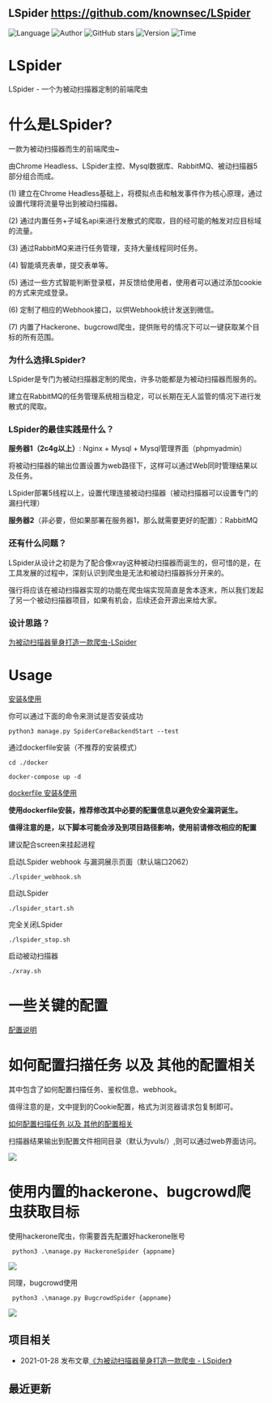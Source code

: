 ## LSpider <https://github.com/knownsec/LSpider>
<!--auto_detail_badge_begin_0b490ffb61b26b45de3ea5d7dd8a582e-->
![Language](https://img.shields.io/badge/Language-Python-blue)
![Author](https://img.shields.io/badge/Author-LoRexxar-orange)
![GitHub stars](https://img.shields.io/github/stars/knownsec/LSpider.svg?style=flat&logo=github)
![Version](https://img.shields.io/badge/Version-V1.0.2-red)
![Time](https://img.shields.io/badge/Join-20200821-green)
<!--auto_detail_badge_end_fef74f2d7ea73fcc43ff78e05b1e7451-->


# LSpider

LSpider - 一个为被动扫描器定制的前端爬虫

# 什么是LSpider?

一款为被动扫描器而生的前端爬虫~

由Chrome Headless、LSpider主控、Mysql数据库、RabbitMQ、被动扫描器5部分组合而成。

(1) 建立在Chrome Headless基础上，将模拟点击和触发事件作为核心原理，通过设置代理将流量导出到被动扫描器。

(2) 通过内置任务+子域名api来进行发散式的爬取，目的经可能的触发对应目标域的流量。

(3) 通过RabbitMQ来进行任务管理，支持大量线程同时任务。

(4) 智能填充表单，提交表单等。

(5) 通过一些方式智能判断登录框，并反馈给使用者，使用者可以通过添加cookie的方式来完成登录。

(6) 定制了相应的Webhook接口，以供Webhook统计发送到微信。

(7) 内置了Hackerone、bugcrowd爬虫，提供账号的情况下可以一键获取某个目标的所有范围。

### 为什么选择LSpider?

LSpider是专门为被动扫描器定制的爬虫，许多功能都是为被动扫描器而服务的。

建立在RabbitMQ的任务管理系统相当稳定，可以长期在无人监管的情况下进行发散式的爬取。

### LSpider的最佳实践是什么？

**服务器1（2c4g以上）**: Nginx + Mysql + Mysql管理界面（phpmyadmin）

将被动扫描器的输出位置设置为web路径下，这样可以通过Web同时管理结果以及任务。

LSpider部署5线程以上，设置代理连接被动扫描器（被动扫描器可以设置专门的漏扫代理）

**服务器2**（非必要，但如果部署在服务器1，那么就需要更好的配置）：RabbitMQ

### 还有什么问题？

LSpider从设计之初是为了配合像xray这种被动扫描器而诞生的，但可惜的是，在工具发展的过程中，深刻认识到爬虫是无法和被动扫描器拆分开来的。

强行将应该在被动扫描器实现的功能在爬虫端实现简直是舍本逐末，所以我们发起了另一个被动扫描器项目，如果有机会，后续还会开源出来给大家。

### 设计思路？

[为被动扫描器量身打造一款爬虫-LSpider](https://lorexxar.cn/2021/01/28/lspider-design/)

# Usage

[安装&使用](https://github.com/knownsec/LSpider/blob/master/docs/init.md)

你可以通过下面的命令来测试是否安装成功

```
python3 manage.py SpiderCoreBackendStart --test
```

通过dockerfile安装（不推荐的安装模式）
```
cd ./docker

docker-compose up -d
```

[dockerfile 安装&使用](https://github.com/knownsec/LSpider/blob/master/docker/readme.md)

**使用dockerfile安装，推荐修改其中必要的配置信息以避免安全漏洞诞生。**

**值得注意的是，以下脚本可能会涉及到项目路径影响，使用前请修改相应的配置**

建议配合screen来挂起进程

启动LSpider webhook 与漏洞展示页面（默认端口2062）

```
./lspider_webhook.sh
```

启动LSpider
```
./lspider_start.sh
```

完全关闭LSpider
```
./lspider_stop.sh
```

启动被动扫描器
```
./xray.sh
```

# 一些关键的配置

[配置说明](https://github.com/knownsec/LSpider/blob/master/docs/config.md)

# 如何配置扫描任务 以及 其他的配置相关

其中包含了如何配置扫描任务、鉴权信息、webhook。

值得注意的是，文中提到的Cookie配置，格式为浏览器请求包复制即可。

[如何配置扫描任务 以及 其他的配置相关](https://github.com/knownsec/LSpider/blob/master/docs/manage.md)

扫描器结果输出到配置文件相同目录（默认为vuls/）,则可以通过web界面访问。

![](https://github.com/knownsec/LSpider/raw/master/docs/6.png)

# 使用内置的hackerone、bugcrowd爬虫获取目标

使用hackerone爬虫，你需要首先配置好hackerone账号
```
 python3 .\manage.py HackeroneSpider {appname}
```
![](https://github.com/knownsec/LSpider/raw/master/docs/4.png)

同理，bugcrowd使用
```
 python3 .\manage.py BugcrowdSpider {appname}
```

![](https://github.com/knownsec/LSpider/raw/master/docs/5.png)


<!--auto_detail_active_begin_e1c6fb434b6f0baf6912c7a1934f772b-->
## 项目相关

- 2021-01-28 发布文章[《为被动扫描器量身打造一款爬虫 - LSpider》](https://paper.seebug.org/1473/)

## 最近更新

<!--auto_detail_active_end_f9cf7911015e9913b7e691a7a5878527-->
